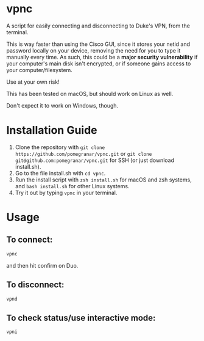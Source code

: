 # vpnc

A script for easily connecting and disconnecting to Duke's VPN, from the terminal. 

This is way faster than using the Cisco GUI, since it stores your netid and password locally on your device, removing the need for you to type it manually every time. 
As such, this could be a **major security vulnerability** if your computer's main disk isn't encrypted, or if someone gains access to your computer/filesystem. 

Use at your own risk!

This has been tested on macOS, but should work on Linux as well. 

Don't expect it to work on Windows, though. 

# Installation Guide

1. Clone the repository with `git clone https://github.com/pomegranar/vpnc.git` or `git clone git@github.com:pomegranar/vpnc.git` for SSH (or just download install.sh).
2. Go to the file install.sh with `cd vpnc`.
3. Run the install script with `zsh install.sh` for macOS and zsh systems, and `bash install.sh` for other Linux systems.
4. Try it out by typing `vpnc` in your terminal.

# Usage

## To connect: 

```bash
vpnc
```

and then hit confirm on Duo. 

## To disconnect: 

```bash
vpnd
```

## To check status/use interactive mode:

```bash
vpni
```
